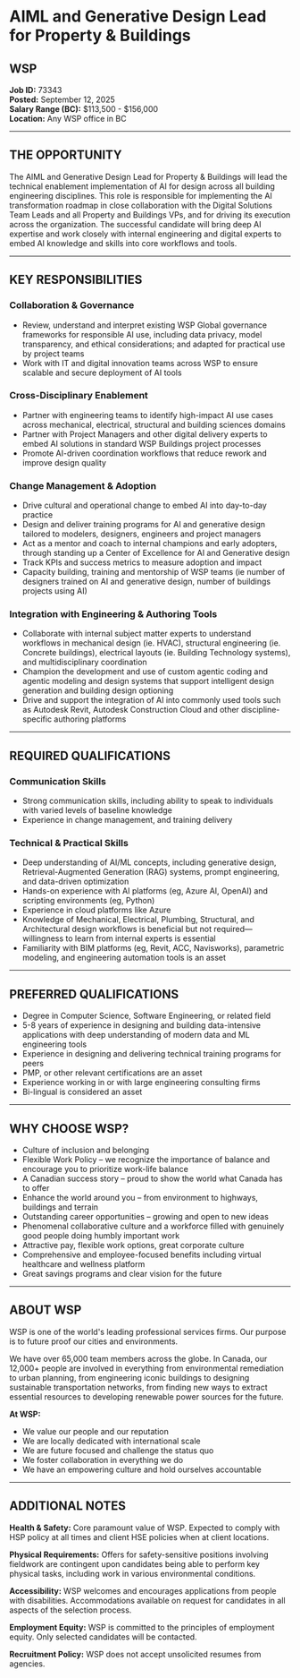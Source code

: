 # AIML and Generative Design Lead for Property & Buildings
## WSP

**Job ID:** 73343  
**Posted:** September 12, 2025  
**Salary Range (BC):** $113,500 - $156,000  
**Location:** Any WSP office in BC

---

## THE OPPORTUNITY

The AIML and Generative Design Lead for Property & Buildings will lead the technical enablement implementation of AI for design across all building engineering disciplines. This role is responsible for implementing the AI transformation roadmap in close collaboration with the Digital Solutions Team Leads and all Property and Buildings VPs, and for driving its execution across the organization. The successful candidate will bring deep AI expertise and work closely with internal engineering and digital experts to embed AI knowledge and skills into core workflows and tools.

---

## KEY RESPONSIBILITIES

### Collaboration & Governance
- Review, understand and interpret existing WSP Global governance frameworks for responsible AI use, including data privacy, model transparency, and ethical considerations; and adapted for practical use by project teams
- Work with IT and digital innovation teams across WSP to ensure scalable and secure deployment of AI tools

### Cross-Disciplinary Enablement
- Partner with engineering teams to identify high-impact AI use cases across mechanical, electrical, structural and building sciences domains
- Partner with Project Managers and other digital delivery experts to embed AI solutions in standard WSP Buildings project processes
- Promote AI-driven coordination workflows that reduce rework and improve design quality

### Change Management & Adoption
- Drive cultural and operational change to embed AI into day-to-day practice
- Design and deliver training programs for AI and generative design tailored to modelers, designers, engineers and project managers
- Act as a mentor and coach to internal champions and early adopters, through standing up a Center of Excellence for AI and Generative design
- Track KPIs and success metrics to measure adoption and impact
- Capacity building, training and mentorship of WSP teams (ie number of designers trained on AI and generative design, number of buildings projects using AI)

### Integration with Engineering & Authoring Tools
- Collaborate with internal subject matter experts to understand workflows in mechanical design (ie. HVAC), structural engineering (ie. Concrete buildings), electrical layouts (ie. Building Technology systems), and multidisciplinary coordination
- Champion the development and use of custom agentic coding and agentic modeling and design systems that support intelligent design generation and building design optioning
- Drive and support the integration of AI into commonly used tools such as Autodesk Revit, Autodesk Construction Cloud and other discipline-specific authoring platforms

---

## REQUIRED QUALIFICATIONS

### Communication Skills
- Strong communication skills, including ability to speak to individuals with varied levels of baseline knowledge
- Experience in change management, and training delivery

### Technical & Practical Skills
- Deep understanding of AI/ML concepts, including generative design, Retrieval-Augmented Generation (RAG) systems, prompt engineering, and data-driven optimization
- Hands-on experience with AI platforms (eg, Azure AI, OpenAI) and scripting environments (eg, Python)
- Experience in cloud platforms like Azure
- Knowledge of Mechanical, Electrical, Plumbing, Structural, and Architectural design workflows is beneficial but not required—willingness to learn from internal experts is essential
- Familiarity with BIM platforms (eg, Revit, ACC, Navisworks), parametric modeling, and engineering automation tools is an asset

---

## PREFERRED QUALIFICATIONS

- Degree in Computer Science, Software Engineering, or related field
- 5-8 years of experience in designing and building data-intensive applications with deep understanding of modern data and ML engineering tools
- Experience in designing and delivering technical training programs for peers
- PMP, or other relevant certifications are an asset
- Experience working in or with large engineering consulting firms
- Bi-lingual is considered an asset

---

## WHY CHOOSE WSP?

- Culture of inclusion and belonging
- Flexible Work Policy – we recognize the importance of balance and encourage you to prioritize work-life balance
- A Canadian success story – proud to show the world what Canada has to offer
- Enhance the world around you – from environment to highways, buildings and terrain
- Outstanding career opportunities – growing and open to new ideas
- Phenomenal collaborative culture and a workforce filled with genuinely good people doing humbly important work
- Attractive pay, flexible work options, great corporate culture
- Comprehensive and employee-focused benefits including virtual healthcare and wellness platform
- Great savings programs and clear vision for the future

---

## ABOUT WSP

WSP is one of the world's leading professional services firms. Our purpose is to future proof our cities and environments.

We have over 65,000 team members across the globe. In Canada, our 12,000+ people are involved in everything from environmental remediation to urban planning, from engineering iconic buildings to designing sustainable transportation networks, from finding new ways to extract essential resources to developing renewable power sources for the future.

**At WSP:**
- We value our people and our reputation
- We are locally dedicated with international scale
- We are future focused and challenge the status quo
- We foster collaboration in everything we do
- We have an empowering culture and hold ourselves accountable

---

## ADDITIONAL NOTES

**Health & Safety:** Core paramount value of WSP. Expected to comply with HSP policy at all times and client HSE policies when at client locations.

**Physical Requirements:** Offers for safety-sensitive positions involving fieldwork are contingent upon candidates being able to perform key physical tasks, including work in various environmental conditions.

**Accessibility:** WSP welcomes and encourages applications from people with disabilities. Accommodations available on request for candidates in all aspects of the selection process.

**Employment Equity:** WSP is committed to the principles of employment equity. Only selected candidates will be contacted.

**Recruitment Policy:** WSP does not accept unsolicited resumes from agencies.

